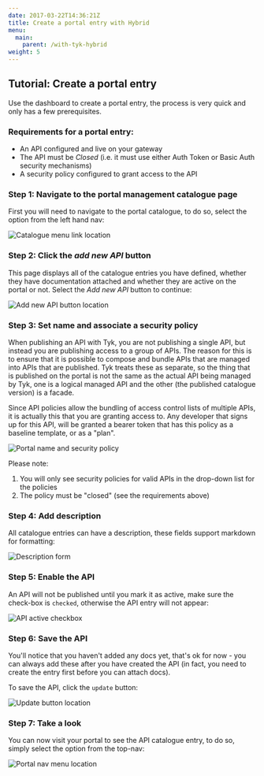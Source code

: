 ```yaml
---
date: 2017-03-22T14:36:21Z
title: Create a portal entry with Hybrid
menu:
  main:
    parent: /with-tyk-hybrid
weight: 5
---
```


## Tutorial: Create a portal entry

Use the dashboard to create a portal entry, the process is very quick and only has a few prerequisites.

### Requirements for a portal entry:

*   An API configured and live on your gateway
*   The API must be *Closed* (i.e. it must use either Auth Token or Basic Auth security mechanisms)
*   A security policy configured to grant access to the API

### Step 1: Navigate to the portal management catalogue page

First you will need to navigate to the portal catalogue, to do so, select the option from the left hand nav:

![Catalogue menu link location][1]

### Step 2: Click the *add new API* button

This page displays all of the catalogue entries you have defined, whether they have documentation attached and whether they are active on the portal or not. Select the *Add new API* button to continue:

![Add new API button location][2]

### Step 3: Set name and associate a security policy

When publishing an API with Tyk, you are not publishing a single API, but instead you are publishing access to a group of APIs. The reason for this is to ensure that it is possible to compose and bundle APIs that are managed into APIs that are published. Tyk treats these as separate, so the thing that is published on the portal is not the same as the actual API being managed by Tyk, one is a logical managed API and the other (the published catalogue version) is a facade.

Since API policies allow the bundling of access control lists of multiple APIs, it is actually this that you are granting access to. Any developer that signs up for this API, will be granted a bearer token that has this policy as a baseline template, or as a "plan".

![Portal name and security policy][3]

Please note:

1.  You will only see security policies for valid APIs in the drop-down list for the policies
2.  The policy must be "closed" (see the requirements above)

### Step 4: Add description

All catalogue entries can have a description, these fields support markdown for formatting:

![Description form][4]

### Step 5: Enable the API

An API will not be published until you mark it as active, make sure the check-box is `checked`, otherwise the API entry will not appear:

![API active checkbox][5]

### Step 6: Save the API

You'll notice that you haven't added any docs yet, that's ok for now - you can always add these after you have created the API (in fact, you need to create the entry first before you can attach docs).

To save the API, click the `update` button:

![Update button location][6]

### Step 7: Take a look

You can now visit your portal to see the API catalogue entry, to do so, simply select the option from the top-nav:

![Portal nav menu location][7]

[1]: /docs/img/dashboard/portal-management/NavCatalogue.png
[2]: /docs/img/dashboard/system-management/addAPIbutton.png
[3]: /docs/img/dashboard/portal-management/portalPolicy.png
[4]: /docs/img/dashboard/portal-management/portalDescription.png
[5]: /docs/img/dashboard/portal-management/enableAPI.png
[6]: /docs/img/dashboard/portal-management/saveAPI.png
[7]: /docs/img/dashboard/portal-management/visitPortal.png



